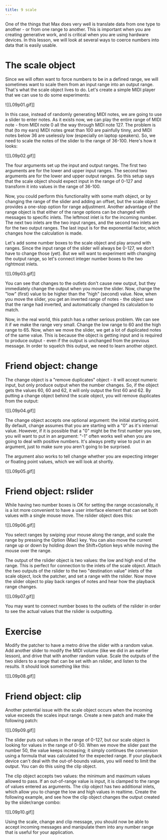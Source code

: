 ```yaml
---
title: 9 scale
---
```

One of the things that Max does very well is translate data from one type to another - or from one range to another. This is important when you are creating generative work, and is critical when you are using hardware devices. In this lesson, we will look at several ways to coerce numbers into data that is easily usable.

# The scale object

Since we will often want to force numbers to be in a defined range, we will sometimes want to scale them from an input range into an output range. That's what the scale object lives to do. Let's create a simple MIDI player that we can use to do some experiments:


![[L09p01.gif]]


In this case, instead of randomly generating MIDI notes, we are going to use a slider to enter notes. As it exists now, we can play the entire range of MIDI note - from MIDI note 0 all the way through MIDI note 127. The problem is that (to my ears) MIDI notes great than 100 are painfully tinny, and MIDI notes below 36 are uselessly low (especially on laptop speakers). So, we need to scale the notes of the slider to the range of 36-100. Here's how it looks:


![[L09p02.gif]]


The four arguments set up the input and output ranges. The first two arguments are for the lower and upper input ranges. The second two arguments are for the lower and upper output ranges. So this setup says that the scale object should expect input in the range of 0-127 and transform it into values in the range of 36-100.

Now, you could perform this functionality with some math object, or by changing the range of the slider and adding an offset, but the scale object provides a one-stop option for range adjustment. Another advantage of the range object is that either of the range options can be changed with messages to specific inlets. The leftmost inlet is for the incoming number. The next two inlets are the two input ranges, and the second two inlets are for the two output ranges. The last input is for the exponential factor, which changes how the calculation is made.

Let's add some number boxes to the scale object and play around with ranges. Since the input range of the slider will always be 0-127, we don't have to change those (yet). But we will want to experiment with changing the output range, so let's connect integer number boxes to the two rightmost inlets.


![[L09p03.gif]]


You can see that changes to the outlets don't cause new output, but they immediately change the output when you move the slider. Now, change the "low" (first) value to be higher than the "high" (second) value. Now, when you move the slider, you get an inverted range of notes - the object saw that the range had inverted, and automatically changed its calculation to match.

Now, in the real world, this patch has a rather serious problem. We can see it if we make the range very small. Change the low range to 60 and the high range to 65. Now, when we move the slider, we get a lot of duplicated notes of the same value. This is because the object is getting input and is required to produce output - even if the output is unchanged from the previous message. In order to squelch this output, we need to learn another object.

# Friend object: change

The change object is a "remove duplicates" object - it will accept numeric input, but only produce output when the number changes. So, if the object gets the values 60, 60 and 62, it will only output the first 60 and 62. By putting a change object behind the scale object, you will remove duplicates from the output:



![[L09p04.gif]]


The change object accepts one optional argument: the initial starting point. By default, change assumes that you are starting with a "0" as it's internal value. However, if it is possible that a "0" might be the first number you see, you will want to put in an argument: "-1" often works well when you are going to deal with positive numbers. It's always pretty wise to put in an argument, just to make sure you aren't going to be surprised.

The argument also works to tell change whether you are expecting integer or floating point values, which we will look at shortly.


![[L09p05.gif]]

# Friend object: rslider

While having two number boxes is OK for setting the range occasionally, it is a lot more convenient to have a user interface element that can set both values with a single mouse move. The rslider object does this:

![[L09p06.gif]]

You select ranges by swiping your mouse along the range, and scale the range by pressing the Option (Mac) key. You can also move the current range up or down by holding down the Shift+Option keys while moving the mouse over the range.

The output of the rslider object is two values: the low and high end of the range. This is perfect for connection to the inlets of the scale object. Attach the two outputs of the rslider to the two "destination value" inlets of the scale object, lock the patcher, and set a range with the rslider. Now move the slider object to play back ranges of notes and hear how the playback range changes. 

![[L09p07.gif]]

You may want to connect number boxes to the outlets of the rslider in order to see the actual values that the rslider is outputting.

# Exercise

Modify the patcher to have a metro drive the slider with a random value. Add another slider to modify the MIDI volume (like we did in an earlier lesson), and drive that with another random value. Scale the outputs of the two sliders to a range that can be set with an rslider, and listen to the results. It should look something like this:


![[L09p08.gif]]


# Friend object: clip

Another potential issue with the scale object occurs when the incoming value exceeds the scales input range. Create a new patch and make the following patch:


![[L09p09.gif]]


The slider puts out values in the range of 0-127, but our scale object is looking for values in the range of 0-50. When we move the slider past the number 50, the value keeps increasing; it simply continues the conversion using a formula that was calculated for the expected range. If your playback device can't deal with the out-of-bounds values, you will need to limit the output. You can do this using the clip object.

The clip object accepts two values: the minimum and maximum values allowed to pass. If an out-of-range value is input, it is clamped to the range of values entered as arguments. The clip object has two additional inlets, which allow you to change the low and high values in realtime. Create the following example, and see how the clip object changes the output created by the slider/range combo:

![[L09p10.gif]]

Using the scale, change and clip message, you should now be able to accept incoming messages and manipulate them into any number range that is useful for your application.